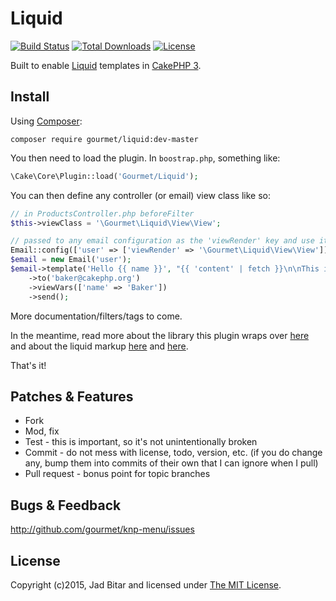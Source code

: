 # Liquid

[![Build Status](https://travis-ci.org/gourmet/liquid.svg?branch=master)](https://travis-ci.org/gourmet/liquid)
[![Total Downloads](https://poser.pugx.org/gourmet/liquid/downloads.svg)](https://packagist.org/packages/gourmet/liquid)
[![License](https://poser.pugx.org/gourmet/liquid/license.svg)](https://packagist.org/packages/gourmet/liquid)

Built to enable [Liquid] templates in [CakePHP 3].

## Install

Using [Composer]:

```
composer require gourmet/liquid:dev-master
```

You then need to load the plugin. In `boostrap.php`, something like:

```php
\Cake\Core\Plugin::load('Gourmet/Liquid');
```

You can then define any controller (or email) view class like so:

```php
// in ProductsController.php beforeFilter
$this->viewClass = '\Gourmet\Liquid\View\View';

// passed to any email configuration as the 'viewRender' key and use it:
Email::config(['user' => ['viewRender' => '\Gourmet\Liquid\View\View']]);
$email = new Email('user');
$email->template('Hello {{ name }}', "{{ 'content' | fetch }}\n\nThis is an automated email.")
    ->to('baker@cakephp.org')
    ->viewVars(['name' => 'Baker'])
    ->send();
```

More documentation/filters/tags to come.

In the meantime, read more about the library this plugin wraps over [here](/kalimatas/php-liquid)
and about the liquid markup [here](https://github.com/Shopify/liquid/wiki) and
[here](http://docs.shopify.com/themes/liquid-documentation/).

That's it!

## Patches & Features

* Fork
* Mod, fix
* Test - this is important, so it's not unintentionally broken
* Commit - do not mess with license, todo, version, etc. (if you do change any, bump them into commits of
their own that I can ignore when I pull)
* Pull request - bonus point for topic branches

## Bugs & Feedback

http://github.com/gourmet/knp-menu/issues

## License

Copyright (c)2015, Jad Bitar and licensed under [The MIT License][mit].

[CakePHP 3]:http://cakephp.org
[Composer]:http://getcomposer.org
[mit]:http://www.opensource.org/licenses/mit-license.php
[Liquid]:https://github.com/Shopify/liquid
